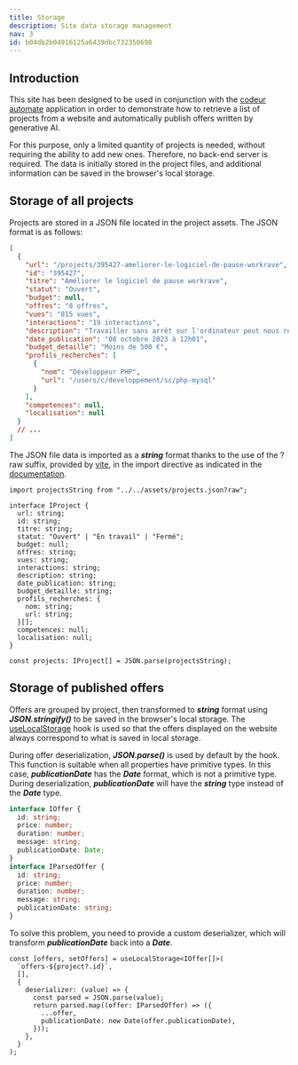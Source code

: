 ```yaml
---
title: Storage
description: Site data storage management
nav: 3
id: b04db2b04916125a6439dbc732350698
---
```


## Introduction

This site has been designed to be used in conjunction with the [codeur automate](https://github.com/vlanp/CodeurAutomate) application in order to demonstrate how to retrieve a list of projects from a website and automatically publish offers written by generative AI.

For this purpose, only a limited quantity of projects is needed, without requiring the ability to add new ones. Therefore, no back-end server is required. The data is initially stored in the project files, and additional information can be saved in the browser's local storage.

## Storage of all projects

Projects are stored in a JSON file located in the project assets. The JSON format is as follows:

```json
[
  {
    "url": "/projects/395427-ameliorer-le-logiciel-de-pause-workrave",
    "id": "395427",
    "titre": "Améliorer le logiciel de pause workrave",
    "statut": "Ouvert",
    "budget": null,
    "offres": "8 offres",
    "vues": "815 vues",
    "interactions": "19 interactions",
    "description": "Travailler sans arrêt sur l'ordinateur peut nous rendre las et nous faire négliger l'activité physique. Pour éviter cela, le logiciel Workrave peut nous aider. C'est un outil qui nous propose de faire des pauses régulières et de pratiquer quelques exercices.\n\nJe trouve que les pause pourrait être plus personnalisées\n\nJ'aimerais bien étudier ce project avec une équipe intéressée \n\nFaire un cahier des charges et lancer un crowdfunding\n\nAu plaisir de faire connaissance Alexandre",
    "date_publication": "08 octobre 2023 à 12h01",
    "budget_detaille": "Moins de 500 €",
    "profils_recherches": [
      {
        "nom": "Développeur PHP",
        "url": "/users/c/developpement/sc/php-mysql"
      }
    ],
    "competences": null,
    "localisation": null
  }
  // ...
]
```

The JSON file data is imported as a **_string_** format thanks to the use of the ?raw suffix, provided by [vite](https://vite.dev/), in the import directive as indicated in the [documentation](https://vite.dev/guide/assets).

```tsx
import projectsString from "../../assets/projects.json?raw";

interface IProject {
  url: string;
  id: string;
  titre: string;
  statut: "Ouvert" | "En travail" | "Fermé";
  budget: null;
  offres: string;
  vues: string;
  interactions: string;
  description: string;
  date_publication: string;
  budget_detaille: string;
  profils_recherches: {
    nom: string;
    url: string;
  }[];
  competences: null;
  localisation: null;
}

const projects: IProject[] = JSON.parse(projectsString);
```

## Storage of published offers

Offers are grouped by project, then transformed to **_string_** format using **_JSON.stringify()_** to be saved in the browser's local storage. The [useLocalStorage](https://usehooks-ts.com/react-hook/use-local-storage) hook is used so that the offers displayed on the website always correspond to what is saved in local storage.

During offer deserialization, **_JSON.parse()_** is used by default by the hook. This function is suitable when all properties have primitive types. In this case, **_publicationDate_** has the **_Date_** format, which is not a primitive type. During deserialization, **_publicationDate_** will have the **_string_** type instead of the **_Date_** type.

```ts
interface IOffer {
  id: string;
  price: number;
  duration: number;
  message: string;
  publicationDate: Date;
}
interface IParsedOffer {
  id: string;
  price: number;
  duration: number;
  message: string;
  publicationDate: string;
}
```

To solve this problem, you need to provide a custom deserializer, which will transform **_publicationDate_** back into a **_Date_**.

```tsx
const [offers, setOffers] = useLocalStorage<IOffer[]>(
  `offers-${project?.id}`,
  [],
  {
    deserializer: (value) => {
      const parsed = JSON.parse(value);
      return parsed.map((offer: IParsedOffer) => ({
        ...offer,
        publicationDate: new Date(offer.publicationDate),
      }));
    },
  }
);
```
